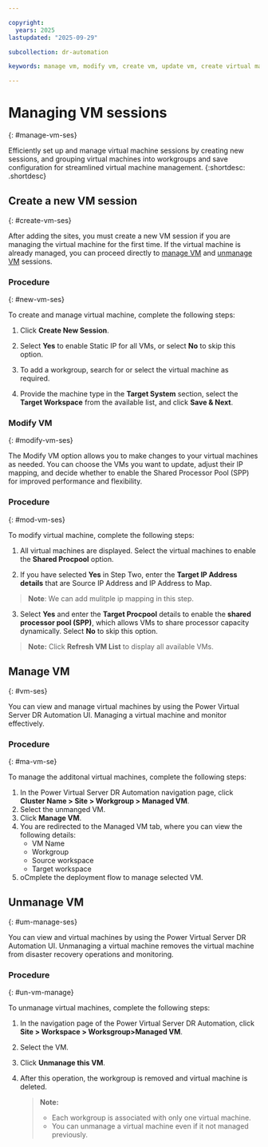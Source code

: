 ```yaml
---

copyright:
  years: 2025
lastupdated: "2025-09-29"

subcollection: dr-automation

keywords: manage vm, modify vm, create vm, update vm, create virtual machine, add virtual machine, modify virtual machine

---
```


# Managing VM sessions
{: #manage-vm-ses}

Efficiently set up and manage virtual machine sessions by creating new sessions, and grouping virtual machines into workgroups and save configuration for streamlined virtual machine management.
{:shortdesc: .shortdesc}

## Create a new VM session
{: #create-vm-ses}

After adding the sites, you must create a new VM session if you are managing the virtual machine for the first time. If the virtual machine is already managed, you can proceed directly to [manage VM](#vm-ses) and [unmanage VM](#um-manage-ses) sessions.

### Procedure
{: #new-vm-ses}

To create and manage virtual machine, complete the following steps:

1. Click **Create New Session**.  

2. Select **Yes** to enable Static IP for all VMs, or select **No** to skip this option.  

3. To add a workgroup, search for or select the virtual machine as required.  

4. Provide the machine type in the **Target System** section, select the **Target Workspace** from the available list, and click **Save & Next**.  

### Modify VM
{: #modify-vm-ses}

The Modify VM option allows you to make changes to your virtual machines as needed. You can choose the VMs you want to update, adjust their IP mapping, and decide whether to enable the Shared Processor Pool (SPP) for improved performance and flexibility.

### Procedure
{: #mod-vm-ses}

To modify virtual machine, complete the following steps:

1. All virtual machines are displayed. Select the virtual machines to enable the **Shared Procpool** option.  

2. If you have selected **Yes** in Step Two, enter the **Target IP Address details** that are Source IP Address and IP Address to Map.

> **Note**: We can add mulitple ip mapping in this step.

3. Select **Yes** and enter the **Target Procpool** details to enable the **shared processor pool (SPP)**, which allows VMs to share processor capacity dynamically. Select **No** to skip this option.  

> **Note:** Click **Refresh VM List** to display all available VMs.


## Manage VM
{: #vm-ses}

You can view and manage virtual machines by using the Power Virtual Server DR Automation UI. Managing a virtual machine and monitor effectively.

### Procedure
{: #ma-vm-se}

To manage the additonal virtual machines, complete the following steps:

1. In the Power Virtual Server DR Automation navigation page, click **Cluster Name > Site > Workgroup > Managed VM**.
2. Select the unmanged VM.
3. Click **Manage VM**.
4. You are redirected to the Managed VM tab, where you can view the following details:
   - VM Name
   - Workgroup
   - Source workspace
   - Target workspace
5. oCmplete the deployment flow to manage selected VM.

## Unmanage VM
{: #um-manage-ses}

You can view and virtual machines by using the Power Virtual Server DR Automation UI. Unmanaging a virtual machine removes the virtual machine from disaster recovery operations and monitoring.

### Procedure
{: #un-vm-manage}

To unmanage virtual machines, complete the following steps:

1. In the navigation page of the Power Virtual Server DR Automation, click **Site > Workspace > Worksgroup>Managed VM**.
2. Select the VM.
3. Click **Unmanage this VM**.
4. After this operation, the workgroup is removed and virtual machine is deleted.

   > **Note:**
   >
   > - Each workgroup is associated with only one virtual machine.
   > - You can unmanage a virtual machine even if it not managed previously.
